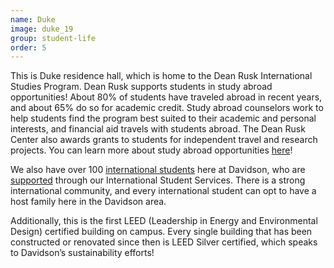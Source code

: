 ```yaml
---
name: Duke
image: duke_19
group: student-life
order: 5
---
```


This is Duke residence hall, which is home to the Dean Rusk International Studies Program. Dean Rusk supports students
in study abroad opportunities! About 80% of students have traveled abroad in recent years, and about 65% do so for 
academic credit. Study abroad counselors work to help students find the program best suited to their academic and 
personal interests, and financial aid travels with students abroad. The Dean Rusk Center also awards grants to students 
for independent travel and research projects. You can learn more about study abroad opportunities 
[here](https://www.davidson.edu/academics/study-abroad)!

We also have over 100 [international students](https://www.davidson.edu/admission-and-financial-aid/how-to-apply/international-students)
here at Davidson, who are [supported](https://www.davidson.edu/student-life/international-student-programs) through our 
International Student Services. There is a strong international community, and every international student can opt to 
have a host family here in the Davidson area.

Additionally, this is the first LEED (Leadership in Energy and Environmental Design) certified building on campus. Every 
single building that has been constructed or renovated since then is LEED Silver certified, which speaks to Davidson’s 
sustainability efforts!
